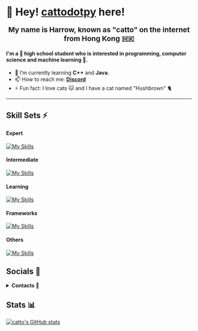 # 👋 Hey! [cattodotpy](https://github.com/cattodotpy) here!


<p align="center">
    <strong style="font-size: 1.2rem">My name is Harrow, known as "catto" on the internet from Hong Kong 🇭🇰</strong>
</p>

#### I'm a 🏫 high school student who is interested in programming, computer science and machine learning 🤖.  

- 🌱 I’m currently learning **C++** and **Java**.
- 📫 How to reach me: **[Discord](https://discord.com/users/994830124165906444)** 
- ⚡ Fun fact: I love cats 🐱 and I have a cat named "Hushbrown" 🐈

---
  

## Skill Sets ⚡️

#### Expert

[![My Skills](https://skillicons.dev/icons?i=py,bots)](https://skillicons.dev)

#### Intermediate

[![My Skills](https://skillicons.dev/icons?i=js,html,css)](https://skillicons.dev)

#### Learning

[![My Skills](https://skillicons.dev/icons?i=cpp,c,java)](https://skillicons.dev)

#### Frameworks  
[![My Skills](https://skillicons.dev/icons?i=react,tailwindcss,nodejs)](https://skillicons.dev)

#### Others

[![My Skills](https://skillicons.dev/icons?i=git,github,linux,vscode)](https://skillicons.dev)

## Socials 📱
<details>
<summary><strong>Contacts 📜</strong></summary>
<br>
<a href="https://discord.com/users/994830124165906444">
<img src="https://lanyard.cnrad.dev/api/994830124165906444">
</a>
</details>

## Stats 📊

[![catto's GitHub stats](https://github-readme-stats.vercel.app/api?username=cattodotpy)](https://github.com/cattodotpy/github-readme-stats)